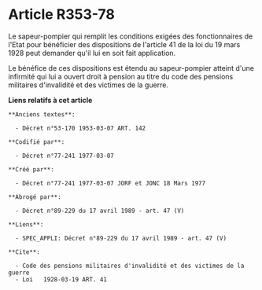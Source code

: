 # Article R353-78

Le sapeur-pompier qui remplit les conditions exigées des fonctionnaires de l'Etat pour bénéficier des dispositions de
l'article 41 de la loi du 19 mars 1928 peut demander qu'il lui en soit fait application.

Le bénéfice de ces dispositions est étendu au sapeur-pompier atteint d'une infirmité qui lui a ouvert droit à pension au
titre du code des pensions militaires d'invalidité et des victimes de la guerre.

**Liens relatifs à cet article**

	**Anciens textes**:

	  - Décret n°53-170 1953-03-07 ART. 142

	**Codifié par**:

	  - Décret n°77-241 1977-03-07

	**Créé par**:

	  - Décret n°77-241 1977-03-07 JORF et JONC 18 Mars 1977

	**Abrogé par**:

	  - Décret n°89-229 du 17 avril 1989 - art. 47 (V)

	**Liens**:

	  - SPEC_APPLI: Décret n°89-229 du 17 avril 1989 - art. 47 (V)

	**Cite**:

	  - Code des pensions militaires d'invalidité et des victimes de la guerre
	  - Loi   1928-03-19 ART. 41
